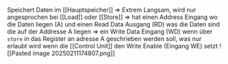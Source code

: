 Speichert Daten im [[Hauptspeicher]] ⇒ Extrem Langsam, wird nur angesprochen bei [[Load]] oder [[Store]]
⇒ hat einen Address Eingang wo die Daten liegen (A) und einen Read Data Ausgang (RD) was die Daten sind die auf der Addresse A liegen
⇒ ein Write Data Eingang (WD) wenn über ``store`` in das Register an adresse A geschrieben werden soll, was nur erlaubt wird wenn die [[Control Unit]] den Write Enable (Eingang WE) setzt
![[Pasted image 20250211174807.png]]